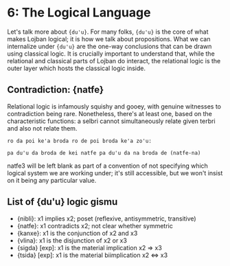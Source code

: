 # 6: The Logical Language

Let's talk more about `{du'u}`. For many folks, `{du'u}` is the core of what
makes Lojban logical; it is how we talk about propositions. What we can
internalize under `{du'u}` are the one-way conclusions that can be drawn
using classical logic. It is crucially important to understand that, while the
relational and classical parts of Lojban do interact, the relational logic is
the outer layer which hosts the classical logic inside.

## Contradiction: {natfe}

Relational logic is infamously squishy and gooey, with genuine witnesses to
contradiction being rare. Nonetheless, there's at least one, based on the
characteristic functions: a selbri cannot simultaneously relate given terbri
and also not relate them.

    ro da poi ke'a broda ro de poi broda ke'a zo'u:

    pa du'u da broda de kei natfe pa du'u da na broda de (natfe-na)

natfe3 will be left blank as part of a convention of not specifying which
logical system we are working under; it's still accessible, but we won't
insist on it being any particular value.

## List of {du'u} logic gismu

* {nibli}: x1 implies x2; poset (reflexive, antisymmetric, transitive)
* {natfe}: x1 contradicts x2; not clear whether symmetric
* {kanxe}: x1 is the conjunction of x2 and x3
* {vlina}: x1 is the disjunction of x2 or x3
* {sigda} [exp]: x1 is the material implication x2 => x3
* {tsida} [exp]: x1 is the material biimplication x2 <=> x3
